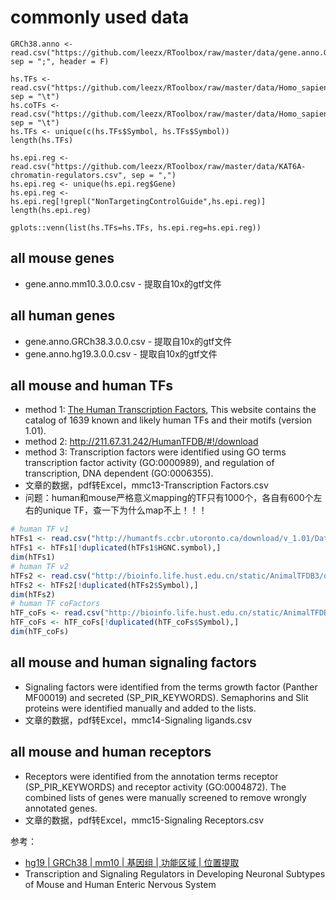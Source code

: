 # commonly used data

```
GRCh38.anno <- read.csv("https://github.com/leezx/RToolbox/raw/master/data/gene.anno.GRCh38.ensembl90.csv", sep = ";", header = F)
```

```
hs.TFs <- read.csv("https://github.com/leezx/RToolbox/raw/master/data/Homo_sapiens_TF.txt", sep = "\t")
hs.coTFs <- read.csv("https://github.com/leezx/RToolbox/raw/master/data/Homo_sapiens_TF_cofactors.txt", sep = "\t")
hs.TFs <- unique(c(hs.TFs$Symbol, hs.TFs$Symbol))
length(hs.TFs)
 
hs.epi.reg <- read.csv("https://github.com/leezx/RToolbox/raw/master/data/KAT6A-chromatin-regulators.csv", sep = ",")
hs.epi.reg <- unique(hs.epi.reg$Gene)
hs.epi.reg <- hs.epi.reg[!grepl("NonTargetingControlGuide",hs.epi.reg)]
length(hs.epi.reg)
 
gplots::venn(list(hs.TFs=hs.TFs, hs.epi.reg=hs.epi.reg))
```

## all mouse genes
- gene.anno.mm10.3.0.0.csv - 提取自10x的gtf文件

## all human genes
- gene.anno.GRCh38.3.0.0.csv - 提取自10x的gtf文件
- gene.anno.hg19.3.0.0.csv - 提取自10x的gtf文件

## all mouse and human TFs
- method 1: [The Human Transcription Factors](http://humantfs.ccbr.utoronto.ca/), This website contains the catalog of 1639 known and likely human TFs and their motifs (version 1.01).
- method 2: http://211.67.31.242/HumanTFDB/#!/download
- method 3: Transcription factors were identified using GO terms transcription factor activity (GO:0000989), and regulation of transcription, DNA dependent (GO:0006355).
- 文章的数据，pdf转Excel，mmc13-Transcription Factors.csv
- 问题：human和mouse严格意义mapping的TF只有1000个，各自有600个左右的unique TF，查一下为什么map不上！！！

```r
# human TF v1
hTFs1 <- read.csv("http://humantfs.ccbr.utoronto.ca/download/v_1.01/DatabaseExtract_v_1.01.csv", header = T)
hTFs1 <- hTFs1[!duplicated(hTFs1$HGNC.symbol),]
dim(hTFs1)
# human TF v2
hTFs2 <- read.csv("http://bioinfo.life.hust.edu.cn/static/AnimalTFDB3/download/Homo_sapiens_TF", header = T, sep="\t")
hTFs2 <- hTFs2[!duplicated(hTFs2$Symbol),]
dim(hTFs2)
# human TF coFactors
hTF_coFs <- read.csv("http://bioinfo.life.hust.edu.cn/static/AnimalTFDB3/download/Homo_sapiens_TF_cofactors", header = T, sep="\t")
hTF_coFs <- hTF_coFs[!duplicated(hTF_coFs$Symbol),]
dim(hTF_coFs)
```

## all mouse and human signaling factors
- Signaling factors were identified from the terms growth factor (Panther MF00019) and secreted (SP_PIR_KEYWORDS). Semaphorins and Slit proteins were identified manually and added to the lists.
- 文章的数据，pdf转Excel，mmc14-Signaling ligands.csv

## all mouse and human receptors
- Receptors were identified from the annotation terms receptor (SP_PIR_KEYWORDS) and receptor activity (GO:0004872). The combined lists of genes were manually screened to remove wrongly annotated genes.
- 文章的数据，pdf转Excel，mmc15-Signaling Receptors.csv


参考：
- [hg19 | GRCh38 | mm10 | 基因组 | 功能区域 | 位置提取](https://www.cnblogs.com/leezx/p/11889925.html)
- Transcription and Signaling Regulators in Developing Neuronal Subtypes of Mouse and Human Enteric Nervous System
